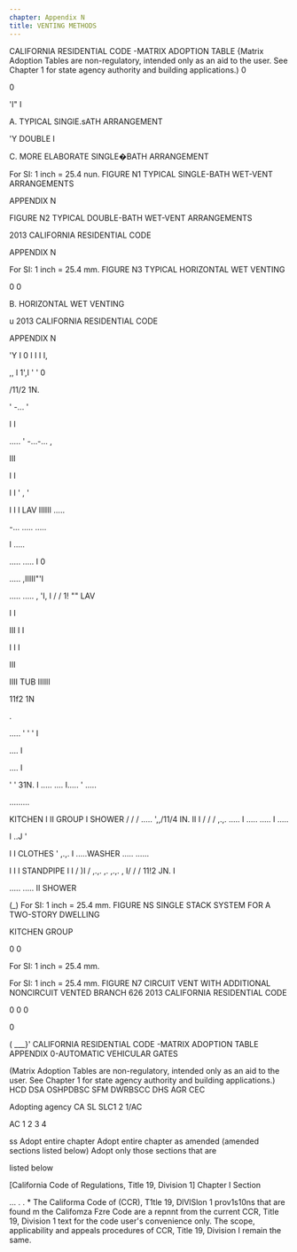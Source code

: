 ```yaml
---
chapter: Appendix N
title: VENTING METHODS
---
```


CALIFORNIA RESIDENTIAL CODE -MATRIX ADOPTION TABLE
{Matrix Adoption Tables are non-regulatory, intended only as an aid to the user. See Chapter 1 for state agency authority and building applications.)
0

0


'I"
I


A. TYPICAL SINGlE.sATH ARRANGEMENT


'Y
DOUBLE I

C. MORE ELABORATE SINGLE�BATH
ARRANGEMENT






For SI: 1 inch = 25.4 nun.
FIGURE N1
TYPICAL SINGLE-BATH WET-VENT ARRANGEMENTS

APPENDIX N

FIGURE N2
TYPICAL DOUBLE-BATH WET-VENT ARRANGEMENTS


2013 CALIFORNIA RESIDENTIAL CODE



APPENDIX N

For SI: 1 inch = 25.4 mm.
FIGURE N3 TYPICAL HORIZONTAL WET VENTING







0
0




B. HORIZONTAL WET VENTING



u
2013 CALIFORNIA RESIDENTIAL CODE


APPENDIX N

'Y
I
0 	I
I
I
I,

,,
l
1',I
'
'
0

/11/2 1N.


'
-...
'

I
I

.....
' -...-... ,

III

I
I

I
I
'
,
'

I I
I LAV
IIIIII
.....

-...
..... .....

I
.....


.....
.....
I
0

.....	,IIIII"'I

.....
.....
, 'I, I
/ /
1!
""
LAV

I
I

III
I
I

I
I
I

III

IIII
TUB
IIIIlI

11f2 1N

.


..... ' ' ' I

....
I

....
I

' '
31N. 	I
.....
....
I..... ' .....

.........


KITCHEN I 	II
GROUP I SHOWER / / / ..... ',,/11/4 IN. II
I
/ / / ,.,. ..... 	I
..... .....
I .....

I 	..J
'

I I CLOTHES ' ,.,. I
.....WASHER ..... ......

I 	I
I STANDPIPE I I / )I
/ ,.,.
,.
,.,. , I/ / / 11!2 JN.
I

..... .....
II
SHOWER


(_)
For SI: 1 inch = 25.4 mm.
FIGURE NS
SINGLE STACK SYSTEM FOR A TWO-STORY DWELLING


KITCHEN GROUP



0
0

For SI: 1 inch = 25.4 mm.







For SI: 1 inch = 25.4 mm.
FIGURE N7
CIRCUIT VENT WITH ADDITIONAL NONCIRCUIT VENTED BRANCH
626  2013 CALIFORNIA RESIDENTIAL CODE

0
0
0

0

(
\___}'
CALIFORNIA RESIDENTIAL CODE -MATRIX ADOPTION TABLE
APPENDIX 0-AUTOMATIC VEHICULAR GATES

(Matrix Adoption Tables are non-regulatory, intended only as an aid to the user. See Chapter 1 for state agency authority and building applications.)
HCD
DSA
OSHPDBSC SFM DWRBSCC DHS AGR CEC

Adopting agency
CA SL SLC1 2 1/AC

AC 1
2 3 4

ss
Adopt entire chapter
Adopt entire chapter as amended
(amended sections listed below)
Adopt only those sections that are

listed below

[California Code of Regulations,
Title 19, Division 1]
Chapter I Section

...
. .
*
The Califorma Code of (CCR), T1tle 19, DlVlSlon 1 prov1s10ns that are found m the Califomza Fzre Code are a repnnt from the current CCR,
Title 19, Division 1 text for the code user's convenience only. The scope, applicability and appeals procedures of CCR, Title 19, Division I remain the same.

